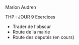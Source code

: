 Marion Audren

THP : JOUR 9
Exercices
- Trader de l'obscur
- Route de la mairie
- Route des députés (en cours)
